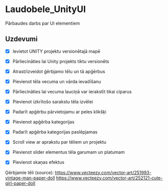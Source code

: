 # Laudobele_UnityUI
Pārbaudes darbs par UI elementiem
## Uzdevumi

- [x] Ievietot UNITY projektu versionētajā mapē
- [x] Pārliecināties lai Unity projekts tiktu versionēts
- [x] Atrast/izveidot ģērbjamo tēlu un tā apģērbus
- [x] Pievienot tēla vecuma un vārda ievadīšanu
- [x] Pārliecināties lai vecuma lauciņā var ierakstīt tikai ciparus
- [x] Pievienot izkrītošo sarakstu tēla izvēlei
- [x] Padarīt apģērbu pārvietojamu ar peles klikšķi 
- [x] Pievienot apģērba kategorijas
- [x] Padarīt apģērba kategorijas paslēpjamas
- [x] Scroll view ar aprakstu par tēliem un projektu
- [x] Pievienot slider elementus tēla garumam un platumam
- [x] Pievienot skaņas efektus


Ģērbjamie tēli (source): 
https://www.vecteezy.com/vector-art/251993-vintage-man-paper-doll
https://www.vecteezy.com/vector-art/252121-cute-girl-paper-doll